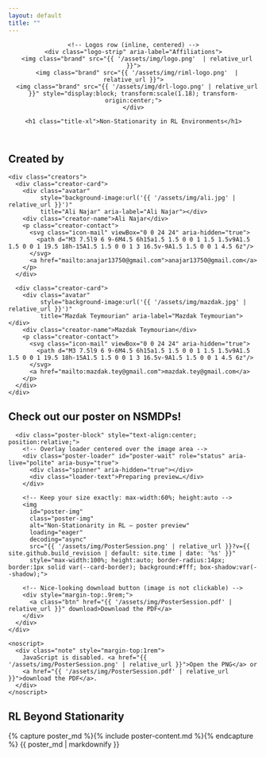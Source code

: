 ```yaml
---
layout: default
title: ""
---
```


<link rel="stylesheet"
      href="{{ '/assets/css/style.css' | relative_url }}?v={{ site.github.build_revision | default: site.time | date: '%s' }}">
<script src="{{ '/assets/js/reveal.js' | relative_url }}" defer></script>
<script src="{{ '/assets/js/nn-bg.js' | relative_url }}" defer></script>

<!-- MathJax inline config -->
<script>
  window.MathJax = { tex: { inlineMath: [["$","$"],["\\(","\\)"]] } };
  // Always start at chosen edge (top|bottom via data-start)
  history.scrollRestoration = 'manual';
  document.addEventListener('DOMContentLoaded', () => {
    const start = (document.querySelector('main.snap')?.dataset.start || 'top').toLowerCase();
    requestAnimationFrame(() => {
      window.scrollTo({ top: start === 'bottom' ? document.documentElement.scrollHeight : 0, left: 0, behavior: 'auto' });
    });
  });
</script>
<script src="https://cdn.jsdelivr.net/npm/mathjax@3/es5/tex-mml-chtml.js" defer></script>

<!-- Preload the PNG to reduce the initial white flash -->
<link rel="preload" as="image" href="{{ '/assets/img/PosterSession.png' | relative_url }}?v={{ site.github.build_revision | default: site.time | date: '%s' }}">

<!-- Page-local CSS for the circular loader (safe to keep even if style.scss has similar rules) -->
<style>
  .poster-click{ position:relative; display:block; text-align:center; }

  /* Loader overlay — same box as the poster image */
.poster-loader{
  position: absolute;
  top: 0;                         /* align to top of image area */
  left: 50%;
  transform: translateX(-50%);
  /* match your <img style="max-width:60%;"> */
  max-width: 40%;
  width: 100%;                    /* width is maxed by max-width above */
  /* reserve height so it’s visible before the PNG decodes */
  aspect-ratio: 0.75;            /* A-series portrait (width / height). Use 1.414 for landscape. */

  display: grid;
  place-items: center;
  gap: .65rem;

  border-radius: 14px;
  border: 1px solid var(--card-border);
  background: linear-gradient(180deg, rgba(10,15,31,.65), rgba(10,15,31,.55));
  backdrop-filter: blur(2px);
  -webkit-backdrop-filter: blur(2px);
  box-shadow: var(--shadow);

  transition: opacity .22s ease;
  z-index: 2;
}

.poster-loader.is-done{
  opacity: 0;
  pointer-events: none;
  visibility: hidden;
}


/* Circular spinner */
.spinner{
  width: 56px;
  height: 56px;
  border-radius: 50%;
  border: 4px solid rgba(148,163,184,.25);
  border-top-color: rgba(148,163,184,.9);
  animation: spin .9s linear infinite;
}
  @keyframes spin { to { transform: rotate(360deg); } }

  /* keep these as you had them */
  .poster-img{ opacity:0; visibility:hidden; transition: opacity .28s ease-out; }
  .poster-img.is-ready{ opacity:1; visibility:visible; }
</style>

<main class="snap" data-start="top">

  <!-- Screen 1: Title (taller hero, neural bg) -->
  <header class="hero reveal snap-section" data-loop>
  <canvas id="nn-hero" class="hero-canvas" aria-hidden="true"></canvas>
  <div class="hero-content">

    <!-- Logos row (inline, centered) -->
    <div class="logo-strip" aria-label="Affiliations">
      <img class="brand" src="{{ '/assets/img/logo.png'  | relative_url }}">
      <img class="brand" src="{{ '/assets/img/riml-logo.png'  | relative_url }}">
      <img class="brand" src="{{ '/assets/img/drl-logo.png' | relative_url }}" style="display:block; transform:scale(1.18); transform-origin:center;">
    </div>

    <h1 class="title-xl">Non-Stationarity in RL Environments</h1>
  </div>
</header>


  <!-- Screen 2: Creators -->
  <section id="creators" class="reveal snap-section" data-loop>
  <div class="container">
    <h2 class="section-title">Created by</h2>

    <div class="creators">
      <div class="creator-card">
        <div class="avatar"
             style="background-image:url('{{ '/assets/img/ali.jpg' | relative_url }}')"
             title="Ali Najar" aria-label="Ali Najar"></div>
        <div class="creator-name">Ali Najar</div>
        <p class="creator-contact">
          <svg class="icon-mail" viewBox="0 0 24 24" aria-hidden="true">
            <path d="M3 7.5l9 6 9-6M4.5 6h15a1.5 1.5 0 0 1 1.5 1.5v9A1.5 1.5 0 0 1 19.5 18h-15A1.5 1.5 0 0 1 3 16.5v-9A1.5 1.5 0 0 1 4.5 6z"/>
          </svg>
          <a href="mailto:anajar13750@gmail.com">anajar13750@gmail.com</a>
        </p>
      </div>

      <div class="creator-card">
        <div class="avatar"
             style="background-image:url('{{ '/assets/img/mazdak.jpg' | relative_url }}')"
             title="Mazdak Teymourian" aria-label="Mazdak Teymourian"></div>
        <div class="creator-name">Mazdak Teymourian</div>
        <p class="creator-contact">
          <svg class="icon-mail" viewBox="0 0 24 24" aria-hidden="true">
            <path d="M3 7.5l9 6 9-6M4.5 6h15a1.5 1.5 0 0 1 1.5 1.5v9A1.5 1.5 0 0 1 19.5 18h-15A1.5 1.5 0 0 1 3 16.5v-9A1.5 1.5 0 0 1 4.5 6z"/>
          </svg>
          <a href="mailto:mazdak.tey@gmail.com">mazdak.tey@gmail.com</a>
        </p>
      </div>
    </div>
  </div>
</section>



  <!-- Screen 3: Poster (PNG preview with circular loader; image NOT clickable) -->
  <section id="poster" class="reveal snap-section">
    <div class="container">
      <h2 class="section-title">Check out our poster on NSMDPs!</h2>

      <div class="poster-block" style="text-align:center; position:relative;">
        <!-- Overlay loader centered over the image area -->
        <div class="poster-loader" id="poster-wait" role="status" aria-live="polite" aria-busy="true">
          <div class="spinner" aria-hidden="true"></div>
          <div class="loader-text">Preparing preview…</div>
        </div>

        <!-- Keep your size exactly: max-width:60%; height:auto -->
        <img
          id="poster-img"
          class="poster-img"
          alt="Non-Stationarity in RL — poster preview"
          loading="eager"
          decoding="async"
          src="{{ '/assets/img/PosterSession.png' | relative_url }}?v={{ site.github.build_revision | default: site.time | date: '%s' }}"
          style="max-width:100%; height:auto; border-radius:14px; border:1px solid var(--card-border); background:#fff; box-shadow:var(--shadow);">

        <!-- Nice-looking download button (image is not clickable) -->
        <div style="margin-top:.9rem;">
          <a class="btn" href="{{ '/assets/img/PosterSession.pdf' | relative_url }}" download>Download the PDF</a>
        </div>
      </div>
    </div>

    <noscript>
      <div class="note" style="margin-top:1rem">
        JavaScript is disabled. <a href="{{ '/assets/img/PosterSession.png' | relative_url }}">Open the PNG</a> or
        <a href="{{ '/assets/img/PosterSession.pdf' | relative_url }}">download the PDF</a>.
      </div>
    </noscript>
  </section>

  <!-- Screen 4: Content -->
  <section id="content" class="snap-section">
    <div class="container prose">
      <h2 class="section-title reveal">RL Beyond Stationarity</h2>
          {% capture poster_md %}{% include poster-content.md %}{% endcapture %}
          {{ poster_md | markdownify }}
    </div>
  </section>

</main>

<!-- Loader → fade-in handler -->
<script>
document.addEventListener('DOMContentLoaded', function(){
  const img       = document.getElementById('poster-img');
  const wait      = document.getElementById('poster-wait');
  const posterSec = document.getElementById('poster');
  if (!img || !wait || !posterSec) return;

  // make sure the loader is visible initially
  wait.classList.remove('is-done');
  wait.setAttribute('aria-busy','true');

  function startSequence(){
    if (startSequence._started) return;   // run once
    startSequence._started = true;

    const MIN_SPIN_MS = 3000;
    const timer  = new Promise(res => setTimeout(res, MIN_SPIN_MS));
    const loaded = (img.complete && img.naturalWidth > 0)
      ? Promise.resolve()
      : new Promise((res, rej) => {
          img.addEventListener('load', res, { once:true });
          img.addEventListener('error', rej, { once:true });
        });

    // Reveal after BOTH the timer and the image load
    Promise.all([timer, loaded]).then(() => {
      requestAnimationFrame(() => requestAnimationFrame(() => {
        img.classList.add('is-ready');   // fades in via CSS
        wait.classList.add('is-done');   // fades out via CSS
        wait.setAttribute('aria-busy','false');
      }));
    }).catch(() => {
      // If the image fails, show message AFTER the 3s spinner
      timer.then(() => {
        wait.setAttribute('aria-busy','false');
        const spin = wait.querySelector('.spinner'); if (spin) spin.remove();
        wait.innerHTML =
          '<div class="loader-text" style="opacity:.9">Could not load image. ' +
          '<a href="{{ "/assets/img/PosterSession.pdf" | relative_url }}">Download the PDF</a>.</div>';
      });
    });
  }

  // Start the 3s clock only when the poster section first appears
  if ('IntersectionObserver' in window) {
    const io = new IntersectionObserver((entries) => {
      for (const e of entries) {
        if (e.isIntersecting) {
          startSequence();
          io.disconnect(); // only once
          break;
        }
      }
    }, {
      root: null,
      threshold: 0.12,          // ~12% of the section visible
      rootMargin: '0px 0px -10%'// start just before it fully centers
    });
    io.observe(posterSec);
  } else {
    // Fallback for very old browsers: start immediately
    startSequence();
  }
});
</script>

